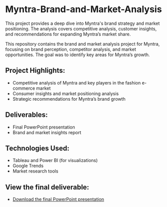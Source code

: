 # Myntra-Brand-and-Market-Analysis
This project provides a deep dive into Myntra's brand strategy and market positioning. The analysis covers competitive analysis, customer insights, and recommendations for expanding Myntra’s market share.

This repository contains the brand and market analysis project for Myntra, focusing on brand perception, competitor analysis, and market opportunities. The goal was to identify key areas for Myntra’s growth.

## Project Highlights:
- Competitive analysis of Myntra and key players in the fashion e-commerce market
- Consumer insights and market positioning analysis
- Strategic recommendations for Myntra’s brand growth

## Deliverables:
- Final PowerPoint presentation
- Brand and market insights report

## Technologies Used:
- Tableau and Power BI (for visualizations)
- Google Trends
- Market research tools

## View the final deliverable:
- [Download the final PowerPoint presentation](https://github.com/rajmurt/Myntra-Brand-and-Market-Analysis/blob/26a353cc46fe234b59b9d73f8b210cebbd8be83e/Myntra%20Brand%20and%20Market%20Analysis.pptx)
